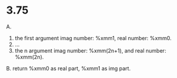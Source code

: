 # 3.75

A.

1. the first argument imag number: %xmm1,  real number: %xmm0.
2. ...
3. the n argument imag number: %xmm(2n+1), and real number: %xmm(2n).

B. return %xmm0 as real part, %xmm1 as img part.
